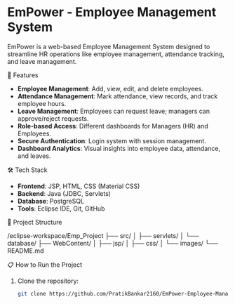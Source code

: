 # EmPower - Employee Management System

EmPower is a web-based Employee Management System designed to streamline HR operations like employee management, attendance tracking, and leave management.

🚀 Features

- **Employee Management**: Add, view, edit, and delete employees.
- **Attendance Management**: Mark attendance, view records, and track employee hours.
- **Leave Management**: Employees can request leave; managers can approve/reject requests.
- **Role-based Access**: Different dashboards for Managers (HR) and Employees.
- **Secure Authentication**: Login system with session management.
- **Dashboard Analytics**: Visual insights into employee data, attendance, and leaves.

🛠️ Tech Stack

- **Frontend**: JSP, HTML, CSS (Material CSS)
- **Backend**: Java (JDBC, Servlets)
- **Database**: PostgreSQL
- **Tools**: Eclipse IDE, Git, GitHub

📂 Project Structure

/eclipse-workspace/Emp_Project ├── src/ │ ├── servlets/ │ └── database/ ├── WebContent/ │ ├── jsp/ │ ├── css/ │ └── images/ └── README.md


📋 How to Run the Project

1. Clone the repository:
   ```bash
   git clone https://github.com/PratikBankar2160/EmPower-Employee-Management-System-.git
